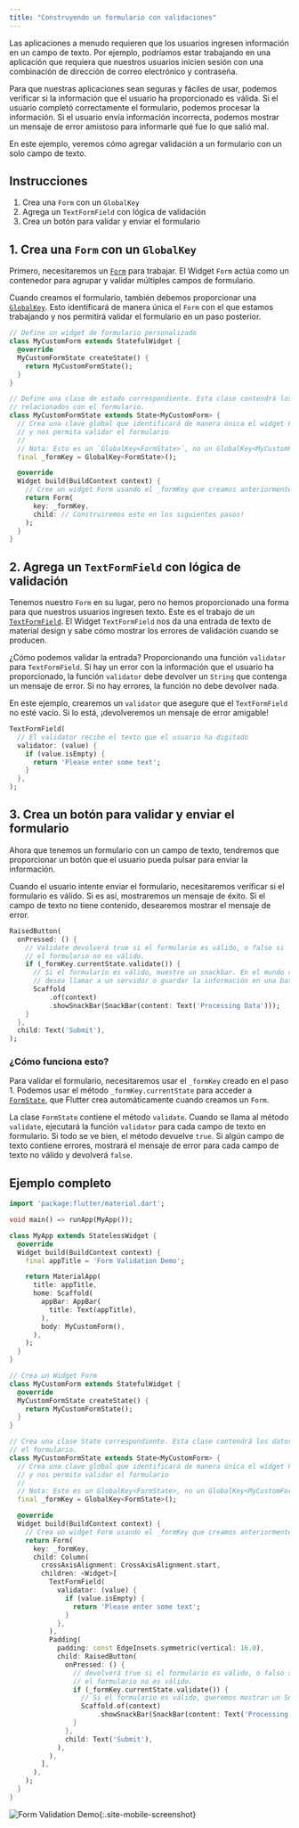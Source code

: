 ```yaml
---
title: "Construyendo un formulario con validaciones"
---
```


Las aplicaciones a menudo requieren que los usuarios ingresen información en un campo de texto. Por 
ejemplo, podríamos estar trabajando en una aplicación que requiera que nuestros usuarios inicien 
sesión con una combinación de dirección de correo electrónico y contraseña.

Para que nuestras aplicaciones sean seguras y fáciles de usar, podemos verificar si la información 
que el usuario ha proporcionado es válida. Si el usuario completó correctamente el formulario, 
podemos procesar la información. Si el usuario envía información incorrecta, podemos mostrar un 
mensaje de error amistoso para informarle qué fue lo que salió 
mal.

En este ejemplo, veremos cómo agregar validación a un formulario con un solo 
campo de texto. 

## Instrucciones

  1. Crea una `Form` con un `GlobalKey`
  2. Agrega un `TextFormField` con lógica de validación
  3. Crea un botón para validar y enviar el formulario

## 1. Crea una `Form` con un `GlobalKey`

Primero, necesitaremos un [`Form`](https://docs.flutter.io/flutter/widgets/Form-class.html) para 
trabajar. El Widget `Form`  actúa como un contenedor para agrupar y validar múltiples campos de 
formulario.

Cuando creamos el formulario, también debemos proporcionar una 
[`GlobalKey`](https://docs.flutter.io/flutter/widgets/GlobalKey-class.html). 
Esto identificará de manera única el `Form` con el que estamos trabajando y nos permitirá validar el formulario en un paso posterior. 

<!-- skip -->
```dart
// Define un widget de formulario personalizado
class MyCustomForm extends StatefulWidget {
  @override
  MyCustomFormState createState() {
    return MyCustomFormState();
  }
}

// Define una clase de estado correspondiente. Esta clase contendrá los datos
// relacionados con el formulario.
class MyCustomFormState extends State<MyCustomForm> {
  // Crea una clave global que identificará de manera única el widget Form 
  // y nos permita validar el formulario
  //
  // Nota: Esto es un `GlobalKey<FormState>`, no un GlobalKey<MyCustomFormState>! 
  final _formKey = GlobalKey<FormState>();

  @override
  Widget build(BuildContext context) {
    // Cree un widget Form usando el _formKey que creamos anteriormente
    return Form(
      key: _formKey,
      child: // Construiremos esto en los siguientes pasos!
    );
  }
}
```

## 2. Agrega un `TextFormField` con lógica de validación

Tenemos nuestro `Form` en su lugar, pero no hemos proporcionado una forma para que nuestros 
usuarios ingresen texto. Este es el trabajo de un 
[`TextFormField`](https://docs.flutter.io/flutter/material/TextFormField-class.html).
El Widget `TextFormField`  nos da una entrada de texto de material design y sabe cómo 
mostrar los errores de validación cuando se producen.

¿Cómo podemos validar la entrada? Proporcionando una función `validator` para 
`TextFormField`. Si hay un error con la información que el usuario ha proporcionado, 
la función `validator` debe devolver un `String` que contenga un mensaje de error. 
Si no hay errores, la función no debe devolver 
nada.

En este ejemplo, crearemos un `validator` que asegure que el `TextFormField`
no esté vacío. Si lo está, ¡devolveremos un mensaje de error amigable!

<!-- skip -->
```dart
TextFormField(
  // El validator recibe el texto que el usuario ha digitado
  validator: (value) {
    if (value.isEmpty) {
      return 'Please enter some text';
    }
  },
);
```

## 3. Crea un botón para validar y enviar el formulario

Ahora que tenemos un formulario con un campo de texto, tendremos que proporcionar un botón que el 
usuario pueda pulsar para enviar la información. 

Cuando el usuario intente enviar el formulario, necesitaremos verificar si el formulario es válido. 
Si es así, mostraremos un mensaje de éxito. Si el campo de texto no tiene contenido, desearemos 
mostrar el mensaje de error.

<!-- skip -->
```dart
RaisedButton(
  onPressed: () {
    // Validate devolverá true si el formulario es válido, o false si
    // el formulario no es válido.
    if (_formKey.currentState.validate()) {
      // Si el formulario es válido, muestre un snackbar. En el mundo real, a menudo
      // desea llamar a un servidor o guardar la información en una base de datos
      Scaffold
          .of(context)
          .showSnackBar(SnackBar(content: Text('Processing Data')));
    }
  },
  child: Text('Submit'),
);
```

### ¿Cómo funciona esto?

Para validar el formulario, necesitaremos usar el `_formKey` creado en el paso 1. Podemos usar el 
método `_formKey.currentState` para acceder a 
[`FormState`](https://docs.flutter.io/flutter/widgets/FormState-class.html),
que Flutter crea automáticamente cuando creamos un `Form`. 

La clase `FormState` contiene el método `validate`. Cuando se llama al método `validate`, 
ejecutará la función `validator` para cada campo de texto en formulario. 
Si todo se ve bien, el método devuelve `true`. Si algún campo de texto contiene errores, 
mostrará el mensaje de error para cada campo de texto no válido y devolverá 
`false`.

## Ejemplo completo

```dart
import 'package:flutter/material.dart';

void main() => runApp(MyApp());

class MyApp extends StatelessWidget {
  @override
  Widget build(BuildContext context) {
    final appTitle = 'Form Validation Demo';

    return MaterialApp(
      title: appTitle,
      home: Scaffold(
        appBar: AppBar(
          title: Text(appTitle),
        ),
        body: MyCustomForm(),
      ),
    );
  }
}

// Crea un Widget Form
class MyCustomForm extends StatefulWidget {
  @override
  MyCustomFormState createState() {
    return MyCustomFormState();
  }
}

// Crea una clase State correspondiente. Esta clase contendrá los datos relacionados con
// el formulario.
class MyCustomFormState extends State<MyCustomForm> {
  // Crea una clave global que identificará de manera única el widget Form
  // y nos permita validar el formulario
  //
  // Nota: Esto es un GlobalKey<FormState>, no un GlobalKey<MyCustomFormState>!
  final _formKey = GlobalKey<FormState>();

  @override
  Widget build(BuildContext context) {
    // Crea un widget Form usando el _formKey que creamos anteriormente
    return Form(
      key: _formKey,
      child: Column(
        crossAxisAlignment: CrossAxisAlignment.start,
        children: <Widget>[
          TextFormField(
            validator: (value) {
              if (value.isEmpty) {
                return 'Please enter some text';
              }
            },
          ),
          Padding(
            padding: const EdgeInsets.symmetric(vertical: 16.0),
            child: RaisedButton(
              onPressed: () {
                // devolverá true si el formulario es válido, o falso si
                // el formulario no es válido.
                if (_formKey.currentState.validate()) {
                  // Si el formulario es válido, queremos mostrar un Snackbar
                  Scaffold.of(context)
                      .showSnackBar(SnackBar(content: Text('Processing Data')));
                }
              },
              child: Text('Submit'),
            ),
          ),
        ],
      ),
    );
  }
}
```

![Form Validation Demo](/images/cookbook/form-validation.gif){:.site-mobile-screenshot}

